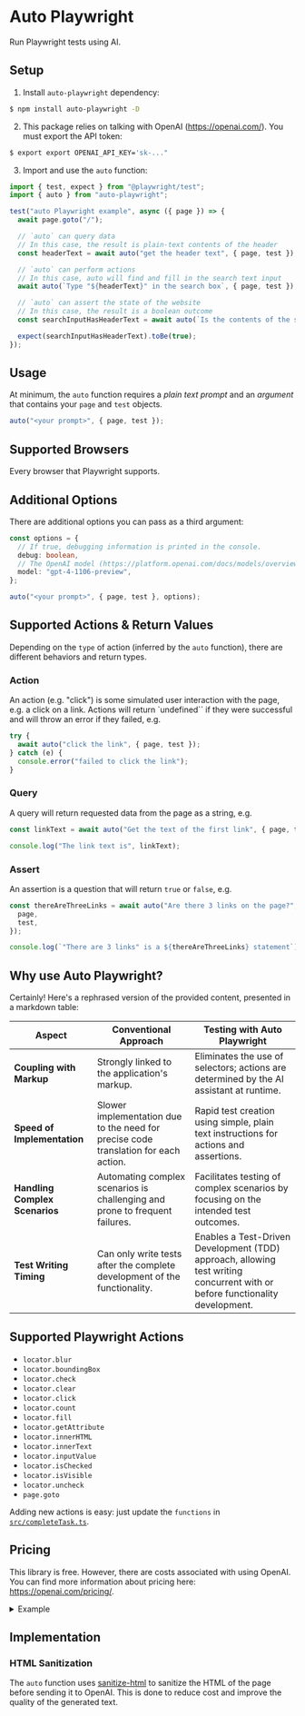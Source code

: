 # Auto Playwright

Run Playwright tests using AI.

## Setup

1. Install `auto-playwright` dependency:

```bash
$ npm install auto-playwright -D
```

2. This package relies on talking with OpenAI (https://openai.com/). You must export the API token:

```bash
$ export export OPENAI_API_KEY='sk-..."
```

3. Import and use the `auto` function:

```ts
import { test, expect } from "@playwright/test";
import { auto } from "auto-playwright";

test("auto Playwright example", async ({ page }) => {
  await page.goto("/");

  // `auto` can query data
  // In this case, the result is plain-text contents of the header
  const headerText = await auto("get the header text", { page, test });

  // `auto` can perform actions
  // In this case, auto will find and fill in the search text input
  await auto(`Type "${headerText}" in the search box`, { page, test });

  // `auto` can assert the state of the website
  // In this case, the result is a boolean outcome
  const searchInputHasHeaderText = await auto(`Is the contents of the search box equal to "${headerText}"?` { page, test });

  expect(searchInputHasHeaderText).toBe(true);
});
```

## Usage

At minimum, the `auto` function requires a _plain text prompt_ and an _argument_ that contains your `page` and `test` objects.

```ts
auto("<your prompt>", { page, test });
```

## Supported Browsers

Every browser that Playwright supports.

## Additional Options

There are additional options you can pass as a third argument:

```ts
const options = {
  // If true, debugging information is printed in the console.
  debug: boolean,
  // The OpenAI model (https://platform.openai.com/docs/models/overview)
  model: "gpt-4-1106-preview",
};

auto("<your prompt>", { page, test }, options);
```

## Supported Actions & Return Values

Depending on the `type` of action (inferred by the `auto` function), there are different behaviors and return types.

### Action

An action (e.g. "click") is some simulated user interaction with the page, e.g. a click on a link. Actions will return `undefined`` if they were successful and will throw an error if they failed, e.g.

```ts
try {
  await auto("click the link", { page, test });
} catch (e) {
  console.error("failed to click the link");
}
```

### Query

A query will return requested data from the page as a string, e.g.

```ts
const linkText = await auto("Get the text of the first link", { page, test });

console.log("The link text is", linkText);
```

### Assert

An assertion is a question that will return `true` or `false`, e.g.

```ts
const thereAreThreeLinks = await auto("Are there 3 links on the page?", {
  page,
  test,
});

console.log(`"There are 3 links" is a ${thereAreThreeLinks} statement`);
```

## Why use Auto Playwright?

Certainly! Here's a rephrased version of the provided content, presented in a markdown table:

| Aspect                         | Conventional Approach                                                               | Testing with Auto Playwright                                                                                                 |
| ------------------------------ | ----------------------------------------------------------------------------------- | ---------------------------------------------------------------------------------------------------------------------------- |
| **Coupling with Markup**       | Strongly linked to the application's markup.                                        | Eliminates the use of selectors; actions are determined by the AI assistant at runtime.                                      |
| **Speed of Implementation**    | Slower implementation due to the need for precise code translation for each action. | Rapid test creation using simple, plain text instructions for actions and assertions.                                        |
| **Handling Complex Scenarios** | Automating complex scenarios is challenging and prone to frequent failures.         | Facilitates testing of complex scenarios by focusing on the intended test outcomes.                                          |
| **Test Writing Timing**        | Can only write tests after the complete development of the functionality.           | Enables a Test-Driven Development (TDD) approach, allowing test writing concurrent with or before functionality development. |

## Supported Playwright Actions

- `locator.blur`
- `locator.boundingBox`
- `locator.check`
- `locator.clear`
- `locator.click`
- `locator.count`
- `locator.fill`
- `locator.getAttribute`
- `locator.innerHTML`
- `locator.innerText`
- `locator.inputValue`
- `locator.isChecked`
- `locator.isVisible`
- `locator.uncheck`
- `page.goto`

Adding new actions is easy: just update the `functions` in [`src/completeTask.ts`](src/completeTask.ts).

## Pricing

This library is free. However, there are costs associated with using OpenAI. You can find more information about pricing here: https://openai.com/pricing/.

<details>
  <summary>Example</summary>

Using https://ray.run/ as an example, the cost of running a test step is approximately $0.01 using GPT-4 Turbo (and $0.001 using GPT-3.5 Turbo).

The low cost is in part because `auto-playwright` uses HTML sanitization to reduce the payload size, e.g. What follows is the payload that would be submitted for https://ray.run/.

Naturally, the price will vary dramatically depending on the payload.

```html
<div class="cYdhWw dKnOgO geGbZz bGoBgk jkEels">
  <div class="kSmiQp fPSBzf bnYmbW dXscgu xJzwH jTWvec gzBMzy">
    <h1 class="fwYeZS fwlORb pdjVK bccLBY fsAQjR fyszFl WNJim fzozfU">
      Learn Playwright
    </h1>
    <h2 class="cakMWc ptfck bBmAxp hSiiri xJzwS gnfYng jTWvec fzozfU">
      Resources for learning end-to-end testing using Playwright automation
      framework
    </h2>
    <div
      class="bLTbYS gvHvKe cHEBuD ddgODW jsxhGC kdTEUJ ilCTXp iQHbtH yuxBn ilIXfy gPeiPq ivcdqp isDTsq jyZWmS ivdkBK cERSkX hdAwi ezvbLT jNrAaV jsxhGJ fzozCb"
    ></div>
  </div>
  <div class="cYdhWw dpjphg cqUdSC fasMpP">
    <a
      class="gacSWM dCgFix conipm knkqUc bddCnd dTKJOB leOtqz hEzNkW fNBBKe jTWvec fIMbrO fzozfU group"
      href="/blog"
      ><div class="plfYl bccLBY hSiiri fNBpvX">Blog</div>
      <div class="jqqjPD fWDXZB pKTba bBmAxp hSiiri evbPEu">
        <p>Learn in depth subjects about end-to-end testing.</p>
      </div></a
    ><a
      class="gacSWM dCgFix conipm knkqUc bddCnd dTKJOB leOtqz hEzNkW fNBBKe jTWvec fIMbrO fzozfU group"
      href="/ask"
      ><div class="plfYl bccLBY hSiiri fNBpvX">Ask AI</div>
      <div class="jqqjPD fWDXZB pKTba bBmAxp hSiiri evbPEu">
        <p>Ask ChatGPT Playwright questions.</p>
      </div></a
    ><a
      class="gacSWM dCgFix conipm knkqUc bddCnd dTKJOB leOtqz hEzNkW fNBBKe jTWvec fIMbrO fzozfU group"
      href="/tools"
      ><div class="plfYl bccLBY hSiiri fNBpvX">Dev Tools</div>
      <div class="jqqjPD fWDXZB pKTba bBmAxp hSiiri evbPEu">
        <p>All-in-one toolbox for QA engineers.</p>
      </div></a
    ><a
      class="gacSWM dCgFix conipm knkqUc bddCnd dTKJOB leOtqz hEzNkW fNBBKe jTWvec fIMbrO fzozfU group"
      href="/jobs"
      ><div class="plfYl bccLBY hSiiri fNBpvX">QA Jobs</div>
      <div class="jqqjPD fWDXZB pKTba bBmAxp hSiiri evbPEu">
        <p>Handpicked QA and Automation opportunities.</p>
      </div></a
    ><a
      class="gacSWM dCgFix conipm knkqUc bddCnd dTKJOB leOtqz hEzNkW fNBBKe jTWvec fIMbrO fzozfU group"
      href="/questions"
      ><div class="plfYl bccLBY hSiiri fNBpvX">Questions</div>
      <div class="jqqjPD fWDXZB pKTba bBmAxp hSiiri evbPEu">
        <p>Ask AI answered questions about Playwright.</p>
      </div></a
    ><a
      class="gacSWM dCgFix conipm knkqUc bddCnd dTKJOB leOtqz hEzNkW fNBBKe jTWvec fIMbrO fzozfU group"
      href="/discord-forum"
      ><div class="plfYl bccLBY hSiiri fNBpvX">Discord Forum</div>
      <div class="jqqjPD fWDXZB pKTba bBmAxp hSiiri evbPEu">
        <p>Archive of Discord Forum posts about Playwright.</p>
      </div></a
    ><a
      class="gacSWM dCgFix conipm knkqUc bddCnd dTKJOB leOtqz hEzNkW fNBBKe jTWvec fIMbrO fzozfU group"
      href="/videos"
      ><div class="plfYl bccLBY hSiiri fNBpvX">Videos</div>
      <div class="jqqjPD fWDXZB pKTba bBmAxp hSiiri evbPEu">
        <p>Tutorials, conference talks, and release videos.</p>
      </div></a
    ><a
      class="gacSWM dCgFix conipm knkqUc bddCnd dTKJOB leOtqz hEzNkW fNBBKe jTWvec fIMbrO fzozfU group"
      href="/browser-extension"
      ><div class="plfYl bccLBY hSiiri fNBpvX">Browser Extension</div>
      <div class="jqqjPD fWDXZB pKTba bBmAxp hSiiri evbPEu">
        <p>GUI for generating Playwright locators.</p>
      </div></a
    ><a
      class="gacSWM dCgFix conipm knkqUc bddCnd dTKJOB leOtqz hEzNkW fNBBKe jTWvec fIMbrO fzozfU group"
      href="/wiki"
      ><div class="plfYl bccLBY hSiiri fNBpvX">QA Wiki</div>
      <div class="jqqjPD fWDXZB pKTba bBmAxp hSiiri evbPEu">
        <p>Definitions of common end-to-end testing terms.</p>
      </div></a
    >
  </div>
  <div
    class="kSmiQp fPSBzf pKTba eTDpsp legDhJ hSiiri hdaZLM jTWvec gzBMzy bGySga fzoybr"
  >
    <p class="dXhlDK leOtqz glpWRZ fNCcFz">
      Use <kbd class="bWhrAL XAzZz cakMWc bUyOMB bmOrOm fyszFl dTmriP">⌘</kbd> +
      <kbd>k</kbd> + "Tools" to quickly access all tools.
    </p>
  </div>
</div>
```

</details>

## Implementation

### HTML Sanitization

The `auto` function uses [sanitize-html](https://www.npmjs.com/package/sanitize-html) to sanitize the HTML of the page before sending it to OpenAI. This is done to reduce cost and improve the quality of the generated text.
